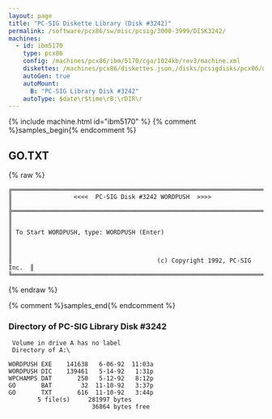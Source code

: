 ```yaml
---
layout: page
title: "PC-SIG Diskette Library (Disk #3242)"
permalink: /software/pcx86/sw/misc/pcsig/3000-3999/DISK3242/
machines:
  - id: ibm5170
    type: pcx86
    config: /machines/pcx86/ibm/5170/cga/1024kb/rev3/machine.xml
    diskettes: /machines/pcx86/diskettes.json,/disks/pcsigdisks/pcx86/diskettes.json
    autoGen: true
    autoMount:
      B: "PC-SIG Library Disk #3242"
    autoType: $date\r$time\rB:\rDIR\r
---
```


{% include machine.html id="ibm5170" %}
{% comment %}samples_begin{% endcomment %}

## GO.TXT

{% raw %}
```
╔═════════════════════════════════════════════════════════════════════════╗
║                 <<<<  PC-SIG Disk #3242 WORDPUSH  >>>>                  ║
╠═════════════════════════════════════════════════════════════════════════╣
║                                                                         ║
║ To Start WORDPUSH, type: WORDPUSH (Enter)                               ║
║                                                                         ║
║                                        (c) Copyright 1992, PC-SIG Inc.  ║
╚═════════════════════════════════════════════════════════════════════════╝
```
{% endraw %}

{% comment %}samples_end{% endcomment %}

### Directory of PC-SIG Library Disk #3242

     Volume in drive A has no label
     Directory of A:\

    WORDPUSH EXE    141638   6-06-92  11:03a
    WORDPUSH DIC    139461   5-14-92   1:31p
    WPCHAMPS DAT       250   5-12-92   8:12p
    GO       BAT        32  11-10-92   3:37p
    GO       TXT       616  11-10-92   3:44p
            5 file(s)     281997 bytes
                           36864 bytes free
